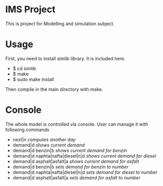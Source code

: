 # IMS Project
This is project for Modelling and simulation subject.

# Usage
First, you need to install simlib library. It is included here.

- $ cd simlib
- $ make
- $ sudo make install

Then compile in the main directory with make.

# Console
The whole model is controlled via console. User can manage it
with following commands

- next|n *computes another day*
- demand|d *shows current demand*
- demand|d benzin|b *shows current demand for benzin*
- demand|d naphta|nafta|diesel|n|d *shows current demand for diesel*
- demand|d asphalt|asfalt|a *shows current demand for asfalt*
- demand|d benzin|b <number> *sets demand for benzin to number*
- demand|d naphta|nafta|diesel|n|d <number> *sets demand for diesel to number*
- demand|d asphalt|asfalt|a <number> *sets demand for asfalt to number*




